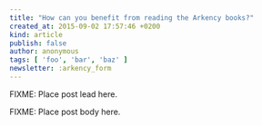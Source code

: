 ```yaml
---
title: "How can you benefit from reading the Arkency books?"
created_at: 2015-09-02 17:57:46 +0200
kind: article
publish: false
author: anonymous
tags: [ 'foo', 'bar', 'baz' ]
newsletter: :arkency_form
---
```


FIXME: Place post lead here.

<!-- more -->

FIXME: Place post body here.

